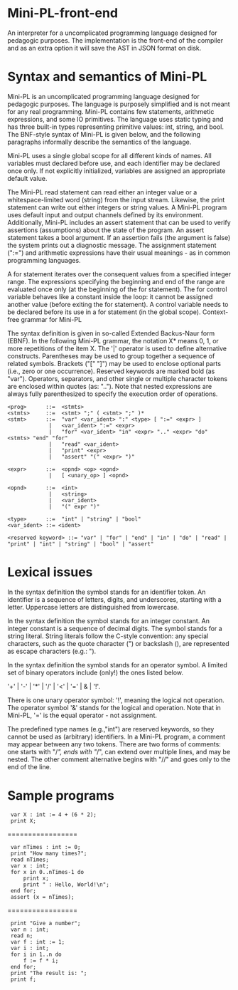 Mini-PL-front-end
=================

An interpreter for a uncomplicated programming language designed for pedagogic purposes. The implementation is the front-end of the compiler and as an extra option it will save the AST in JSON format on disk.

Syntax and semantics of Mini-PL
=================

Mini-PL is an uncomplicated programming language designed for pedagogic purposes. The language is purposely simplified and is not meant for any real programming. Mini-PL contains few statements, arithmetic expressions, and some IO primitives. The language uses static typing and has three built-in types representing primitive values: int, string, and bool. The BNF-style syntax of Mini-PL is given below, and the following paragraphs informally describe the semantics of the language. 
 
Mini-PL uses a single global scope for all different kinds of names. All variables must declared before use, and each identifier may be declared once only. If not explicitly initialized, variables are assigned an appropriate default value. 
 
The Mini-PL read statement can read either an integer value or a whitespace-limited word (string) from the input stream. Likewise, the print statement can write out either integers or string values. A Mini-PL program uses default input and output channels defined by its environment. Additionally, Mini-PL includes an assert statement that can be used to verify assertions (assumptions) about the state of the program. An assert statement takes a bool argument. If an assertion fails (the argument is false) the system prints out a diagnostic message. The assignment statement (":=") and arithmetic expressions have their usual meanings - as in common programming languages. 
 
A for statement iterates over the consequent values from a specified integer range. The expressions specifying the beginning and end of the range are evaluated once only (at the beginning of the for statement). The for control variable behaves like a constant inside the loop: it cannot be assigned another value (before exiting the for statement). A control variable needs to be declared before its use in a for statement (in the global scope).
Context-free grammar for Mini-PL

The syntax definition is given in so-called Extended Backus-Naur form (EBNF). In the following Mini-PL grammar, the notation X* means 0, 1, or more repetitions of the item X. The '|' operator is used to define alternative constructs. Parentheses may be used to group together a sequence of related symbols. Brackets ("[" "]") may be used to enclose optional parts (i.e., zero or one occurrence). Reserved keywords are marked bold (as "var"). Operators, separators, and other single or multiple character tokens are enclosed within quotes (as: ".."). Note that nested expressions are always fully parenthesized to specify the execution order of operations. 
 
 ```
 <prog>      ::=  <stmts>
 <stmts>     ::=  <stmt> ";" ( <stmt> ";" )*
 <stmt>      ::=  "var" <var_ident> ":" <type> [ ":=" <expr> ] 
              |   <var_ident> ":=" <expr>  
              |   "for" <var_ident> "in" <expr> ".." <expr> "do" <stmts> "end" "for"  
              |   "read" <var_ident>  
              |   "print" <expr>  
              |   "assert" "(" <expr> ")"

 <expr>      ::=  <opnd> <op> <opnd>
              |   [ <unary_op> ] <opnd>
		   
 <opnd>      ::=  <int>
              |   <string>
              |   <var_ident>
              |   "(" expr ")"
              
 <type>      ::=  "int" | "string" | "bool"
 <var_ident> ::= <ident>
 
 <reserved keyword> ::= "var" | "for" | "end" | "in" | "do" | "read" | "print" | "int" | "string" | "bool" | "assert"
 
 ```

              
Lexical issues
=================

In the syntax definition the symbol <ident> stands for an identifier token. An identifier is a sequence of letters, digits, and underscores, starting with a letter. Uppercase letters are distinguished from lowercase. 
 
In the syntax definition the symbol <int> stands for an integer constant. An integer constant is a sequence of decimal digits. The symbol <string> stands for a string literal. String literals follow the C-style convention: any special characters, such as the quote character (") or backslash (\), are represented as escape characters (e.g.: \"). 
 
In the syntax definition the symbol <op> stands for an operator symbol. A limited set of binary operators include (only!) the ones listed below. 
 
'+' | '-' | '*' | '/' | '<' | '=' | & | '!'. 
 
There is one unary operator symbol: '!', meaning the logical not operation. The operator symbol '&' stands for the logical and operation. Note that in Mini-PL, '=' is the equal operator - not assignment. 
 
The predefined type names (e.g.,"int") are reserved keywords, so they cannot be used as (arbitrary) identifiers. In a Mini-PL program, a comment may appear between any two tokens. There are two forms of comments: one starts with "/*", ends with "*/", can extend over multiple lines, and may be nested. The other comment alternative begins with "//" and goes only to the end of the line. 


Sample programs
=================
     var X : int := 4 + (6 * 2);
     print X;
     
=================

     var nTimes : int := 0;
     print "How many times?"; 
     read nTimes; 
     var x : int;
     for x in 0..nTimes-1 do 
         print x;
         print " : Hello, World!\n";
     end for;
     assert (x = nTimes);

=================

     print "Give a number"; 
     var n : int;
     read n;
     var f : int := 1;
     var i : int;
     for i in 1..n do 
         f := f * i;
     end for;
     print "The result is: ";
     print f; 

